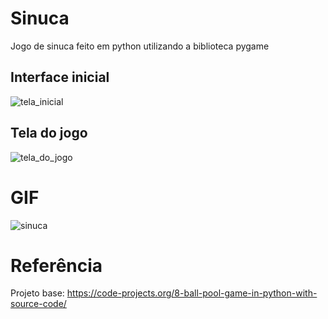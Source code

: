 # Sinuca
Jogo de sinuca feito em python utilizando a biblioteca pygame

## Interface inicial
![tela_inicial](https://user-images.githubusercontent.com/30506992/172025424-f1c1d7db-c6d2-4ff5-8e7b-1909906ef6d6.png)

## Tela do jogo
![tela_do_jogo](https://user-images.githubusercontent.com/30506992/172025472-544fb815-73bd-4b71-93af-a406feb00067.png)

# GIF
![sinuca](https://user-images.githubusercontent.com/30506992/172025775-f3103a30-0783-4c86-acfc-aa9527bd22b1.gif)

# Referência
Projeto base: https://code-projects.org/8-ball-pool-game-in-python-with-source-code/
